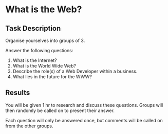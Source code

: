 # What is the Web?

## Task Description

Organise yourselves into groups of 3.

Answer the following questions:

1. What is the Internet?
2. What is the World Wide Web?
3. Describe the role(s) of a Web Developer within a business.
4. What lies in the future for the WWW?

## Results

You will be given 1 hr to research and discuss these questions. Groups will then randomly be called on to present their answer. 

Each question will only be answered once, but comments will be called on from the other groups.
